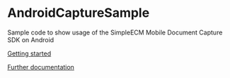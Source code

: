 AndroidCaptureSample
================

Sample code to show usage of the SimpleECM Mobile Document Capture SDK on Android

[Getting started](http://simpleecm.github.io/androidCaptureSample/)

[Further documentation](http://simpleecm.github.io/androidCaptureSample/doc)
